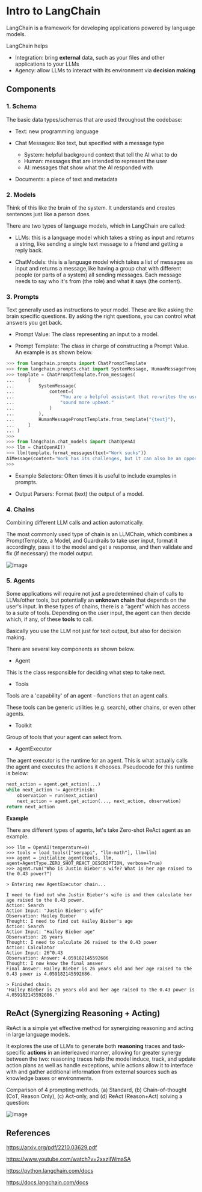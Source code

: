 # Intro to LangChain

LangChain is a framework for developing applications powered by language models.

LangChain helps

- Integration: bring **external** data, such as your files and other applications to your LLMs
- Agency: allow LLMs to interact with its environment via **decision making**

## Components

### 1. Schema

The basic data types/schemas that are used throughout the codebase:

- Text: new programming language

- Chat Messages: like text, but specified with a message type
  - System: helpful background context that tell the AI what to do
  - Human: messages that are intended to represent the user
  - AI: messages that show what the AI responded with

- Documents: a piece of text and metadata

### 2. Models

Think of this like the brain of the system. It understands and creates sentences just like a
person does.

There are two types of language models, which in LangChain are called:

- LLMs: this is a language model which takes a string as input and returns a string, like sending a single text 
  message to a friend and getting a reply back.

- ChatModels: this is a language model which takes a list of messages as input and returns a message,like having a group chat with different people (or parts of a system) all sending messages. Each
  message needs to say who it's from (the role) and what it says (the content).

### 3. Prompts

Text generally used as instructions to your model. These are like asking the brain specific questions. By asking the right questions, you can
control what answers you get back.

- Prompt Value: The class representing an input to a model.

- Prompt Template: The class in charge of constructing a Prompt Value. An example is as shown below.

```python
>>> from langchain.prompts import ChatPromptTemplate
>>> from langchain.prompts.chat import SystemMessage, HumanMessagePromptTemplate
>>> template = ChatPromptTemplate.from_messages(
...     [
...         SystemMessage(
...             content=(
...                 "You are a helpful assistant that re-writes the user's text to "
...                 "sound more upbeat."
...             )
...         ),
...         HumanMessagePromptTemplate.from_template("{text}"),
...     ]
... )
>>> 
>>> from langchain.chat_models import ChatOpenAI
>>> llm = ChatOpenAI()
>>> llm(template.format_messages(text="Work sucks"))
AIMessage(content='Work has its challenges, but it can also be an opportunity for growth and accomplishment!', additional_kwargs={}, example=False)
>>>
```

- Example Selectors: Often times it is useful to include examples in prompts.

- Output Parsers: Format (text) the output of a model.

### 4. Chains

Combining different LLM calls and action automatically.

The most commonly used type of chain is an LLMChain, which combines a PromptTemplate, a Model, and Guardrails to 
take user input, format it accordingly, pass it to the model and get a response, and then validate and fix (if 
necessary) the model output.

![image](https://user-images.githubusercontent.com/47337188/258689006-d27b6633-5126-4083-a547-fb44870ab27f.png)

### 5. Agents

Some applications will require not just a predetermined chain of calls to LLMs/other tools, but potentially an 
**unknown chain** that depends on the user's input. In these types of chains, there is a “agent” which has access to a 
suite of tools. Depending on the user input, the agent can then decide which, if any, of these **tools** to call.

Basically you use the LLM not just for text output, but also for decision making.

There are several key components as shown below.

- Agent

This is the class responsible for deciding what step to take next. 

- Tools

Tools are a 'capability' of an agent - functions that an agent calls. 

These tools can be generic utilities (e.g. search), other chains, or even other agents.

- Toolkit

Group of tools that your agent can select from.

- AgentExecutor

The agent executor is the runtime for an agent. This is what actually calls the agent and executes the actions it chooses. Pseudocode for this runtime is below:

```python
next_action = agent.get_action(...)
while next_action != AgentFinish:
    observation = run(next_action)
    next_action = agent.get_action(..., next_action, observation)
return next_action
```

**Example**

There are different types of agents, let's take Zero-shot ReAct agent as an example.

```shell
>>> llm = OpenAI(temperature=0)
>>> tools = load_tools(["serpapi", "llm-math"], llm=llm)
>>> agent = initialize_agent(tools, llm, agent=AgentType.ZERO_SHOT_REACT_DESCRIPTION, verbose=True)
>>> agent.run("Who is Justin Bieber's wife? What is her age raised to the 0.43 power?")

> Entering new AgentExecutor chain...

I need to find out who Justin Bieber's wife is and then calculate her age raised to the 0.43 power.
Action: Search
Action Input: "Justin Bieber's wife"
Observation: Hailey Bieber
Thought: I need to find out Hailey Bieber's age
Action: Search
Action Input: "Hailey Bieber age"
Observation: 26 years
Thought: I need to calculate 26 raised to the 0.43 power
Action: Calculator
Action Input: 26^0.43
Observation: Answer: 4.059182145592686
Thought: I now know the final answer
Final Answer: Hailey Bieber is 26 years old and her age raised to the 0.43 power is 4.059182145592686.

> Finished chain.
'Hailey Bieber is 26 years old and her age raised to the 0.43 power is 4.059182145592686.'
```

## ReAct (Synergizing Reasoning + Acting)

ReAct is a simple yet effective method for synergizing reasoning and acting in
large language models.

It explores the use of LLMs to generate both **reasoning** traces and task-specific **actions**
in an interleaved manner, allowing for greater synergy between the two: reasoning
traces help the model induce, track, and update action plans as well as handle
exceptions, while actions allow it to interface with and gather additional information
from external sources such as knowledge bases or environments.

Comparison of 4 prompting methods, (a) Standard, (b) Chain-of-thought (CoT,
Reason Only), (c) Act-only, and (d) ReAct (Reason+Act) solving a question:

![image](https://user-images.githubusercontent.com/47337188/259917841-ee9088ec-42f1-46a5-9072-6ffcf7a5d4ea.png)


## References

https://arxiv.org/pdf/2210.03629.pdf

https://www.youtube.com/watch?v=2xxziIWmaSA

https://python.langchain.com/docs

https://docs.langchain.com/docs

